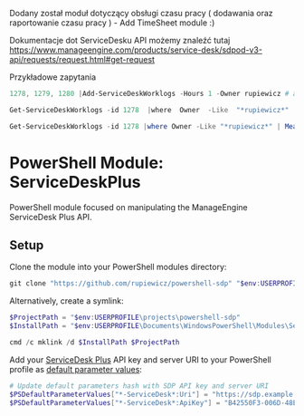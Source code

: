 Dodany został moduł dotyczący obsługi czasu pracy ( dodawania oraz raportowanie czasu pracy )  - Add TimeSheet module :) 

Dokumentacje dot ServiceDesku API możemy znaleźć tutaj 
https://www.manageengine.com/products/service-desk/sdpod-v3-api/requests/request.html#get-request


Przykładowe zapytania 

```powershell
1278, 1279, 1280 |Add-ServiceDeskWorklogs -Hours 1 -Owner rupiewicz # add  1hour to id 
```
```powershell
Get-ServiceDeskWorklogs -id 1278  |where  Owner  -Like  "*rupiewicz*"  |Sort-Object  -Property  start_time  |  select  start_time,owner,time_spent  #check my hours on 1278 ticket 
```
```powershell
Get-ServiceDeskWorklogs -id 1278 |where Owner -Like "*rupiewicz*" | Measure-Object -Property time_spent -su #count my houre on ticket 
```
# PowerShell Module: ServiceDeskPlus
PowerShell module focused on manipulating the ManageEngine ServiceDesk Plus API.

## Setup
Clone the module into your PowerShell modules directory:

```powershell
git clone "https://github.com/rupiewicz/powershell-sdp" "$env:USERPROFILE\Documents\WindowsPowerShell\Modules\ServiceDeskPlus"
```

Alternatively, create a symlink:

```powershell
$ProjectPath = "$env:USERPROFILE\projects\powershell-sdp"
$InstallPath = "$env:USERPROFILE\Documents\WindowsPowerShell\Modules\ServiceDeskPlus"

cmd /c mklink /d $InstallPath $ProjectPath
```

Add your [ServiceDesk Plus](https://www.manageengine.com/products/service-desk/) API key and server URI to your PowerShell profile as [default parameter values](https://docs.microsoft.com/en-us/powershell/module/microsoft.powershell.core/about/about_parameters_default_values?view=powershell-6):

```powershell
# Update default parameters hash with SDP API key and server URI
$PSDefaultParameterValues["*-ServiceDesk*:Uri"] = "https://sdp.example.com"
$PSDefaultParameterValues["*-ServiceDesk*:ApiKey"] = "B42550F3-006D-48EB-8011-F6C7D6323EE7"
```
